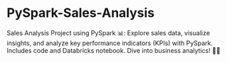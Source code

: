 # PySpark-Sales-Analysis
Sales Analysis Project using PySpark 📊: Explore sales data, visualize insights, and analyze key performance indicators (KPIs) with PySpark. Includes code and Databricks notebook. Dive into business analytics! 💼💡
